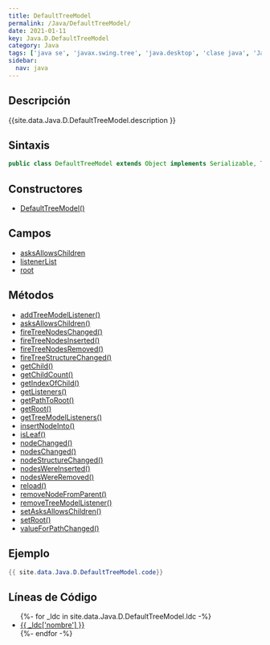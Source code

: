 ```yaml
---
title: DefaultTreeModel
permalink: /Java/DefaultTreeModel/
date: 2021-01-11
key: Java.D.DefaultTreeModel
category: Java
tags: ['java se', 'javax.swing.tree', 'java.desktop', 'clase java', 'Java 1.0']
sidebar: 
  nav: java
---
```


## Descripción
{{site.data.Java.D.DefaultTreeModel.description }}

## Sintaxis
~~~java
public class DefaultTreeModel extends Object implements Serializable, TreeModel
~~~

## Constructores
* [DefaultTreeModel()](/Java/DefaultTreeModel/DefaultTreeModel/)

## Campos
* [asksAllowsChildren](/Java/DefaultTreeModel/asksAllowsChildren)
* [listenerList](/Java/DefaultTreeModel/listenerList)
* [root](/Java/DefaultTreeModel/root)

## Métodos
* [addTreeModelListener()](/Java/DefaultTreeModel/addTreeModelListener)
* [asksAllowsChildren()](/Java/DefaultTreeModel/asksAllowsChildren)
* [fireTreeNodesChanged()](/Java/DefaultTreeModel/fireTreeNodesChanged)
* [fireTreeNodesInserted()](/Java/DefaultTreeModel/fireTreeNodesInserted)
* [fireTreeNodesRemoved()](/Java/DefaultTreeModel/fireTreeNodesRemoved)
* [fireTreeStructureChanged()](/Java/DefaultTreeModel/fireTreeStructureChanged)
* [getChild()](/Java/DefaultTreeModel/getChild)
* [getChildCount()](/Java/DefaultTreeModel/getChildCount)
* [getIndexOfChild()](/Java/DefaultTreeModel/getIndexOfChild)
* [getListeners()](/Java/DefaultTreeModel/getListeners)
* [getPathToRoot()](/Java/DefaultTreeModel/getPathToRoot)
* [getRoot()](/Java/DefaultTreeModel/getRoot)
* [getTreeModelListeners()](/Java/DefaultTreeModel/getTreeModelListeners)
* [insertNodeInto()](/Java/DefaultTreeModel/insertNodeInto)
* [isLeaf()](/Java/DefaultTreeModel/isLeaf)
* [nodeChanged()](/Java/DefaultTreeModel/nodeChanged)
* [nodesChanged()](/Java/DefaultTreeModel/nodesChanged)
* [nodeStructureChanged()](/Java/DefaultTreeModel/nodeStructureChanged)
* [nodesWereInserted()](/Java/DefaultTreeModel/nodesWereInserted)
* [nodesWereRemoved()](/Java/DefaultTreeModel/nodesWereRemoved)
* [reload()](/Java/DefaultTreeModel/reload)
* [removeNodeFromParent()](/Java/DefaultTreeModel/removeNodeFromParent)
* [removeTreeModelListener()](/Java/DefaultTreeModel/removeTreeModelListener)
* [setAsksAllowsChildren()](/Java/DefaultTreeModel/setAsksAllowsChildren)
* [setRoot()](/Java/DefaultTreeModel/setRoot)
* [valueForPathChanged()](/Java/DefaultTreeModel/valueForPathChanged)

## Ejemplo
~~~java
{{ site.data.Java.D.DefaultTreeModel.code}}
~~~

## Líneas de Código
<ul>
{%- for _ldc in site.data.Java.D.DefaultTreeModel.ldc -%}
   <li>
       <a href="{{_ldc['url'] }}">{{ _ldc['nombre'] }}</a>
   </li>
{%- endfor -%}
</ul>
